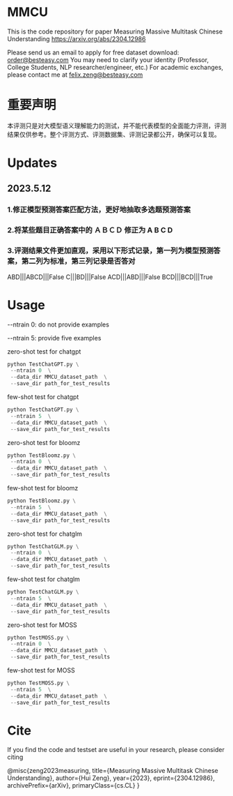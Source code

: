 # MMCU

This is the code repository for paper Measuring Massive Multitask Chinese Understanding https://arxiv.org/abs/2304.12986

Please send us an email to apply for free dataset download: order@besteasy.com
You may need to clarify your identity (Professor, College Students, NLP researcher/engineer, etc.)
For academic exchanges, please contact me at felix.zeng@besteasy.com

# 重要声明

本评测只是对大模型语义理解能力的测试，并不能代表模型的全面能力评测，评测结果仅供参考。整个评测方式、评测数据集、评测记录都公开，确保可以复现。

# Updates
## 2023.5.12
### 1.修正模型预测答案匹配方法，更好地抽取多选题预测答案
### 2.将某些题目正确答案中的 ＡＢＣＤ 修正为 A B C D
### 3.评测结果文件更加直观，采用以下形式记录，第一列为模型预测答案，第二列为标准，第三列记录是否答对

ABD|||ABCD|||False
C|||BD|||False
ACD|||ABD|||False
BCD|||BCD|||True


# Usage

--ntrain 0: do not provide examples

--ntrain 5: provide five examples

zero-shot test for chatgpt
```python
python TestChatGPT.py \
 --ntrain 0  \
 --data_dir MMCU_dataset_path  \
 --save_dir path_for_test_results
```

few-shot test for chatgpt
```python
python TestChatGPT.py \
 --ntrain 5  \
 --data_dir MMCU_dataset_path  \
 --save_dir path_for_test_results
```

zero-shot test for bloomz
```python
python TestBloomz.py \
 --ntrain 0  \
 --data_dir MMCU_dataset_path  \
 --save_dir path_for_test_results
 ```
 
few-shot test for bloomz
```python
python TestBloomz.py \
 --ntrain 5  \
 --data_dir MMCU_dataset_path  \
 --save_dir path_for_test_results
 ```

zero-shot test for chatglm
```python
python TestChatGLM.py \
 --ntrain 0  \
 --data_dir MMCU_dataset_path  \
 --save_dir path_for_test_results
 ```

few-shot test for chatglm
```python
python TestChatGLM.py \
 --ntrain 5  \
 --data_dir MMCU_dataset_path  \
 --save_dir path_for_test_results
 ```

zero-shot test for MOSS
```python
python TestMOSS.py \
 --ntrain 0  \
 --data_dir MMCU_dataset_path  \
 --save_dir path_for_test_results
 ```
 
few-shot test for MOSS
```python
python TestMOSS.py \
 --ntrain 5  \
 --data_dir MMCU_dataset_path  \
 --save_dir path_for_test_results
 ```

# Cite
If you find the code and testset are useful in your research, please consider citing

@misc{zeng2023measuring,
      title={Measuring Massive Multitask Chinese Understanding}, 
      author={Hui Zeng},
      year={2023},
      eprint={2304.12986},
      archivePrefix={arXiv},
      primaryClass={cs.CL}
}
